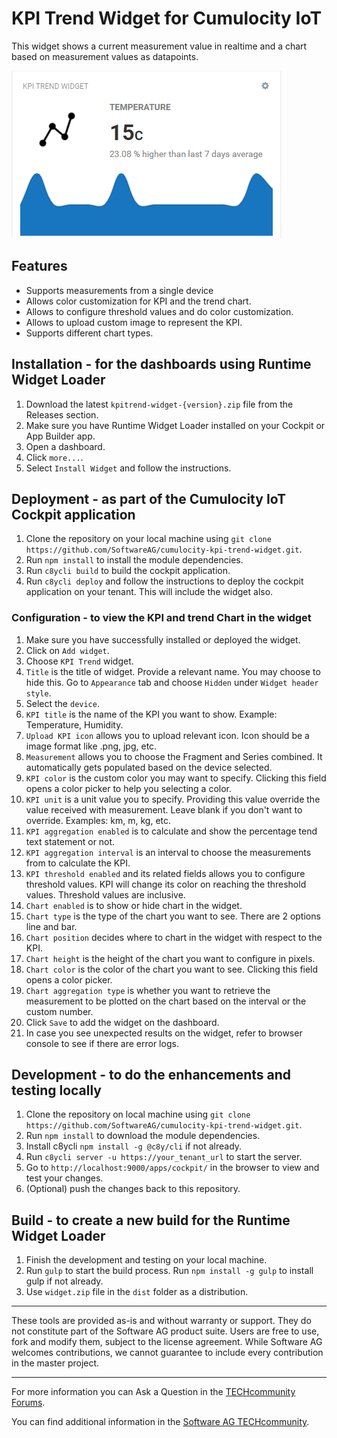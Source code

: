 # KPI Trend Widget for Cumulocity IoT

This widget shows a current measurement value in realtime and a chart based on measurement values as datapoints.

<img src="/assets/img-preview.png" />

## Features
* Supports measurements from a single device
* Allows color customization for KPI and the trend chart.
* Allows to configure threshold values and do color customization.
* Allows to upload custom image to represent the KPI.
* Supports different chart types.

## Installation - for the dashboards using Runtime Widget Loader
1. Download the latest `kpitrend-widget-{version}.zip` file from the Releases section.
2. Make sure you have Runtime Widget Loader installed on your Cockpit or App Builder app.
3. Open a dashboard.
4. Click `more...`.
5. Select `Install Widget` and follow the instructions.

## Deployment - as part of the Cumulocity IoT Cockpit application
1. Clone the repository on your local machine using `git clone https://github.com/SoftwareAG/cumulocity-kpi-trend-widget.git`.
2. Run `npm install` to install the module dependencies.
3. Run `c8ycli build` to build the cockpit application.
4. Run `c8ycli deploy` and follow the instructions to deploy the cockpit application on your tenant. This will include the widget also.

### Configuration - to view the KPI and trend Chart in the widget
1. Make sure you have successfully installed or deployed the widget.
2. Click on `Add widget`.
3. Choose `KPI Trend` widget.
4. `Title` is the title of widget. Provide a relevant name. You may choose to hide this. Go to `Appearance` tab and choose `Hidden` under `Widget header style`.
5. Select the `device`.
6. `KPI title` is the name of the KPI you want to show. Example: Temperature, Humidity.
7. `Upload KPI icon` allows you to upload relevant icon. Icon should be a image format like .png, jpg, etc.
8. `Measurement` allows you to choose the Fragment and Series combined. It automatically gets populated based on the device selected.
9. `KPI color` is the custom color you may want to specify. Clicking this field opens a color picker to help you selecting a color.
10. `KPI unit` is a unit value you to specify. Providing this value override the value received with measurement. Leave blank if you don't want to override. Examples: km, m, kg, etc.
11. `KPI aggregation enabled` is to calculate and show the percentage tend text statement or not.
12. `KPI aggregation interval` is an interval to choose the measurements from to calculate the KPI.
13. `KPI threshold enabled` and its related fields allows you to configure threshold values. KPI will change its color on reaching the threshold values. Threshold values are inclusive.
14. `Chart enabled` is to show or hide chart in the widget.
15. `Chart type` is the type of the chart you want to see. There are 2 options line and bar.
16. `Chart position` decides where to chart in the widget with respect to the KPI.
17. `Chart height` is the height of the chart you want to configure in pixels.
18. `Chart color` is the color of the chart you want to see. Clicking this field opens a color picker.
19. `Chart aggregation type` is whether you want to retrieve the measurement to be plotted on the chart based on the interval or the custom number.
20. Click `Save` to add the widget on the dashboard.
21. In case you see unexpected results on the widget, refer to browser console to see if there are error logs.

## Development - to do the enhancements and testing locally
1. Clone the repository on local machine using `git clone https://github.com/SoftwareAG/cumulocity-kpi-trend-widget.git`.
2. Run `npm install` to download the module dependencies.
3. Install c8ycli `npm install -g @c8y/cli` if not already.
4. Run `c8ycli server -u https://your_tenant_url` to start the server.
5. Go to `http://localhost:9000/apps/cockpit/` in the browser to view and test your changes.
6. (Optional) push the changes back to this repository.

## Build - to create a new build for the Runtime Widget Loader
1. Finish the development and testing on your local machine.
2. Run `gulp` to start the build process. Run `npm install -g gulp` to install gulp if not already.
3. Use `widget.zip` file in the `dist` folder as a distribution.

------------------------------

These tools are provided as-is and without warranty or support. They do not constitute part of the Software AG product suite. Users are free to use, fork and modify them, subject to the license agreement. While Software AG welcomes contributions, we cannot guarantee to include every contribution in the master project.

------------------------------

For more information you can Ask a Question in the [TECHcommunity Forums](https://tech.forums.softwareag.com/tags/c/forum/1/Cumulocity-IoT).
  
  
You can find additional information in the [Software AG TECHcommunity](https://tech.forums.softwareag.com/tag/Cumulocity-IoT).
